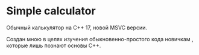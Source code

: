 # Simple calculator
Обычный калькулятор на С++ 17, новой MSVC версии. 

Создан мною в целях изучения обыкновенно-простого кода новичкам , которые лишь познают основы C++.
